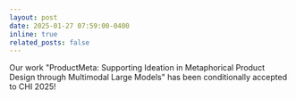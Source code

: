 ```yaml
---
layout: post
date: 2025-01-27 07:59:00-0400
inline: true
related_posts: false
---
```


Our work "ProductMeta: Supporting Ideation in Metaphorical Product Design through Multimodal Large Models" has been conditionally accepted to CHI 2025!
